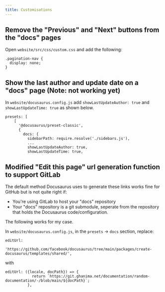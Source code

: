 ```yaml
---
title: Customisations
---
```

## Remove the "Previous" and "Next" buttons from the "docs" pages
Open `website/src/css/custom.css` and add the following:
```
.pagination-nav {
  display: none;
}
```

## Show the last author and update date on a "docs" page (Note: not working yet)
In `website/docusaurus.config.js` add `showLastUpdateAuthor: true` and
`showLastUpdateTime: true` as shown below.

```
presets: [
    [
      '@docusaurus/preset-classic',
      {
        docs: {
          sidebarPath: require.resolve('./sidebars.js'),
          ...
          showLastUpdateAuthor: true,
          showLastUpdateTime: true,
```

## Modified "Edit this page" url generation function to support GitLab
The default method Docusaurus uses to generate these links works fine for GitHub
but is not quite right if:
* You're using GitLab to host your "docs" repository
* Your "docs" repository is a git submodule, seperate from the repository that
  holds the Docusaurus code/configuration.

The following works for my case.

In `website/docusaurus.config.js`, in the `presets` -> `docs` section, replace:
```
editUrl:
            'https://github.com/facebook/docusaurus/tree/main/packages/create-docusaurus/templates/shared/',
```
with
```
editUrl: ({locale, docPath}) => {
            return `https://git.ghanima.net/documentation/random-documentation/-/blob/main/${docPath}`;
          },
```

